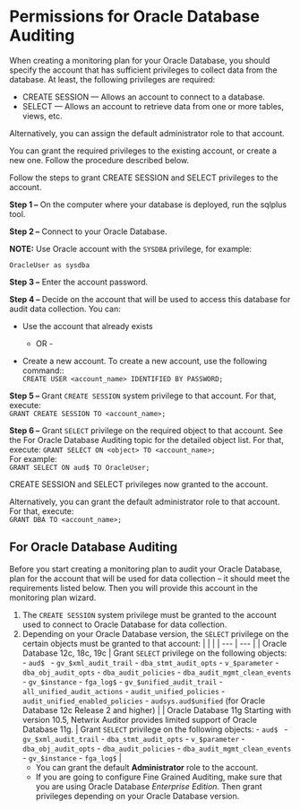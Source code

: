 # Permissions for Oracle Database Auditing

When creating a monitoring plan for your Oracle Database, you should specify the account that has
sufficient privileges to collect data from the database. At least, the following privileges are
required:

- CREATE SESSION — Allows an account to connect to a database.
- SELECT — Allows an account to retrieve data from one or more tables, views, etc.

Alternatively, you can assign the default administrator role to that account.

You can grant the required privileges to the existing account, or create a new one. Follow the
procedure described below.

Follow the steps to grant CREATE SESSION and SELECT privileges to the account.

**Step 1 –** On the computer where your database is deployed, run the sqlplus tool.

**Step 2 –** Connect to your Oracle Database.

**NOTE:** Use Oracle account with the `SYSDBA` privilege, for example:

`OracleUser as sysdba`

**Step 3 –** Enter the account password.

**Step 4 –** Decide on the account that will be used to access this database for audit data
collection. You can:

- Use the account that already exists

  - OR -

- Create a new account. To create a new account, use the following command::  
  `CREATE USER <account_name> IDENTIFIED BY PASSWORD;`

**Step 5 –** Grant `CREATE SESSION` system privilege to that account. For that, execute:  
`GRANT CREATE SESSION TO <account_name>;`

**Step 6 –** Grant `SELECT` privilege on the required object to that account. See the For Oracle
Database Auditing topic for the detailed object list. For that, execute:
`GRANT SELECT ON <object> TO <account_name>;`  
For example:  
`GRANT SELECT ON aud$ TO OracleUser;`

CREATE SESSION and SELECT privileges now granted to the account.

Alternatively, you can grant the default administrator role to that account. For that, execute:  
`GRANT DBA TO <account_name>; `

## For Oracle Database Auditing

Before you start creating a monitoring plan to audit your Oracle Database, plan for the account that
will be used for data collection – it should meet the requirements listed below. Then you will
provide this account in the monitoring plan wizard.

1. The `CREATE SESSION` system privilege must be granted to the account used to connect to Oracle
   Database for data collection.
2. Depending on your Oracle Database version, the `SELECT` privilege on the certain objects must be
   granted to that account: | | | | --- | --- | | Oracle Database 12c, 18c, 19c | Grant `SELECT`
   privilege on the following objects: - `aud$ ` - `gv_$xml_audit_trail` - `dba_stmt_audit_opts` -
   `v_$parameter` - `dba_obj_audit_opts` - `dba_audit_policies` - `dba_audit_mgmt_clean_events` -
   `gv_$instance` - `fga_log$` - `gv_$unified_audit_trail` - `all_unified_audit_actions` -
   `audit_unified_policies` - `audit_unified_enabled_policies` - `audsys.aud$unified` (for Oracle
   Database 12c Release 2 and higher) | | Oracle Database 11g Starting with version 10.5, Netwrix
   Auditor provides limited support of Oracle Database 11g. | Grant `SELECT` privilege on the
   following objects: - `aud$ ` - `gv_$xml_audit_trail` - `dba_stmt_audit_opts` - `v_$parameter` -
   `dba_obj_audit_opts` - `dba_audit_policies` - `dba_audit_mgmt_clean_events` - `gv_$instance` -
   `fga_log$` |
   - You can grant the default **Administrator** role to the account.
   - If you are going to configure Fine Grained Auditing, make sure that you are using Oracle
     Database _Enterprise Edition_. Then grant privileges depending on your Oracle Database
     version.
